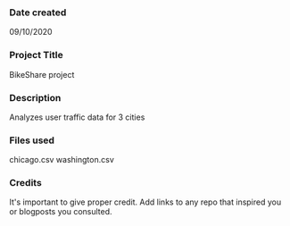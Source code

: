 ### Date created
09/10/2020

### Project Title
BikeShare project

### Description
Analyzes user traffic data for 3 cities

### Files used
chicago.csv
washington.csv



### Credits
It's important to give proper credit. Add links to any repo that inspired you or blogposts you consulted.

